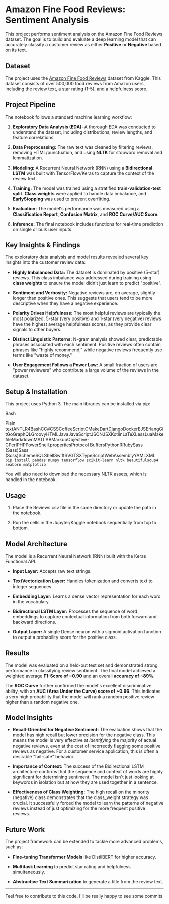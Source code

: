 Amazon Fine Food Reviews: Sentiment Analysis
============================================

This project performs sentiment analysis on the Amazon Fine Food Reviews dataset. The goal is to build and evaluate a deep learning model that can accurately classify a customer review as either **Positive** or **Negative** based on its text.

Dataset
-------

The project uses the [Amazon Fine Food Reviews](https://www.google.com/search?q=https'://www.kaggle.com/datasets/snap/amazon-fine-food-reviews) dataset from Kaggle. This dataset consists of over 500,000 food reviews from Amazon users, including the review text, a star rating (1-5), and a helpfulness score.

Project Pipeline
----------------

The notebook follows a standard machine learning workflow:

1.  **Exploratory Data Analysis (EDA):** A thorough EDA was conducted to understand the dataset, including distributions, review lengths, and feature correlations.
    
2.  **Data Preprocessing:** The raw text was cleaned by filtering reviews, removing HTML/punctuation, and using **NLTK** for stopword removal and lemmatization.
    
3.  **Modeling:** A Recurrent Neural Network (RNN) using a **Bidirectional LSTM** was built with TensorFlow/Keras to capture the context of the review text.
    
4.  **Training:** The model was trained using a stratified **train-validation-test split**. **Class weights** were applied to handle data imbalance, and **EarlyStopping** was used to prevent overfitting.
    
5.  **Evaluation:** The model's performance was measured using a **Classification Report**, **Confusion Matrix**, and **ROC Curve/AUC Score**.
    
6.  **Inference:** The final notebook includes functions for real-time prediction on single or bulk user inputs.
    

Key Insights & Findings
-----------------------

The exploratory data analysis and model results revealed several key insights into the customer review data:

*   **Highly Imbalanced Data:** The dataset is dominated by positive (5-star) reviews. This class imbalance was addressed during training using **class weights** to ensure the model didn't just learn to predict "positive".
    
*   **Sentiment and Verbosity:** Negative reviews are, on average, slightly longer than positive ones. This suggests that users tend to be more descriptive when they have a negative experience.
    
*   **Polarity Drives Helpfulness:** The most helpful reviews are typically the most polarized. 5-star (very positive) and 1-star (very negative) reviews have the highest average helpfulness scores, as they provide clear signals to other buyers.
    
*   **Distinct Linguistic Patterns:** N-gram analysis showed clear, predictable phrases associated with each sentiment. Positive reviews often contain phrases like "highly recommend," while negative reviews frequently use terms like "waste of money."
    
*   **User Engagement Follows a Power Law:** A small fraction of users are "power reviewers" who contribute a large volume of the reviews in the dataset.
    

Setup & Installation
--------------------

This project uses Python 3. The main libraries can be installed via pip:

Bash

Plain textANTLR4BashCC#CSSCoffeeScriptCMakeDartDjangoDockerEJSErlangGitGoGraphQLGroovyHTMLJavaJavaScriptJSONJSXKotlinLaTeXLessLuaMakefileMarkdownMATLABMarkupObjective-CPerlPHPPowerShell.propertiesProtocol BuffersPythonRRubySass (Sass)Sass (Scss)SchemeSQLShellSwiftSVGTSXTypeScriptWebAssemblyYAMLXML`   pip install pandas numpy tensorflow scikit-learn nltk beautifulsoup4 seaborn matplotlib   `

You will also need to download the necessary NLTK assets, which is handled in the notebook.

Usage
-----

1.  Place the Reviews.csv file in the same directory or update the path in the notebook.
    
2.  Run the cells in the Jupyter/Kaggle notebook sequentially from top to bottom.
    

Model Architecture
------------------

The model is a Recurrent Neural Network (RNN) built with the Keras Functional API.

*   **Input Layer:** Accepts raw text strings.
    
*   **TextVectorization Layer:** Handles tokenization and converts text to integer sequences.
    
*   **Embedding Layer:** Learns a dense vector representation for each word in the vocabulary.
    
*   **Bidirectional LSTM Layer:** Processes the sequence of word embeddings to capture contextual information from both forward and backward directions.
    
*   **Output Layer:** A single Dense neuron with a sigmoid activation function to output a probability score for the positive class.
    

Results
-------

The model was evaluated on a held-out test set and demonstrated strong performance in classifying review sentiment. The final model achieved a weighted average **F1-Score of ~0.90** and an overall **accuracy of ~89%**.

The **ROC Curve** further confirmed the model's excellent discriminative ability, with an **AUC (Area Under the Curve) score of ~0.96**. This indicates a very high probability that the model will rank a random positive review higher than a random negative one.

Model Insights
--------------

*   **Recall-Oriented for Negative Sentiment:** The evaluation shows that the model has high recall but lower precision for the negative class. This means the model is very effective at _identifying_ the majority of actual negative reviews, even at the cost of incorrectly flagging some positive reviews as negative. For a customer service application, this is often a desirable "fail-safe" behavior.
    
*   **Importance of Context:** The success of the Bidirectional LSTM architecture confirms that the sequence and context of words are highly significant for determining sentiment. The model isn't just looking at keywords in isolation but at how they are used together in a sentence.
    
*   **Effectiveness of Class Weighting:** The high recall on the minority (negative) class demonstrates that the class\_weight strategy was crucial. It successfully forced the model to learn the patterns of negative reviews instead of just optimizing for the more frequent positive reviews.
    

Future Work
-----------

The project framework can be extended to tackle more advanced problems, such as:

*   **Fine-tuning Transformer Models** like DistilBERT for higher accuracy.
    
*   **Multitask Learning** to predict star rating and helpfulness simultaneously.
    
*   **Abstractive Text Summarization** to generate a title from the review text.
------------
Feel free to contribute to this code, I'll be really happy to see some commits
